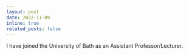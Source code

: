 ```yaml
---
layout: post
date: 2022-11-09
inline: true
related_posts: false
---
```


I have joined the University of Bath as an Assistant Professor/Lecturer.
